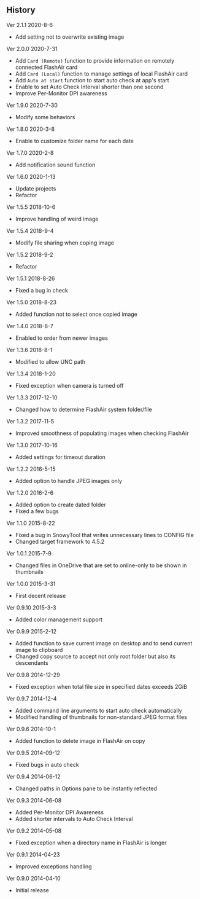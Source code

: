 ﻿## History

Ver 2.1.1 2020-8-6

 - Add setting not to overwrite existing image

Ver 2.0.0 2020-7-31

 - Add `Card (Remote)` function to provide information on remotely connected FlashAir card
 - Add `Card (Local)` function to manage settings of local FlashAir card
 - Add `Auto at start` function to start auto check at app's start
 - Enable to set Auto Check Interval shorter than one second
 - Improve Per-Monitor DPI awareness

Ver 1.9.0 2020-7-30

 - Modify some behaviors


Ver 1.8.0 2020-3-8

 - Enable to customize folder name for each date

Ver 1.7.0 2020-2-8

 - Add notification sound function

Ver 1.6.0 2020-1-13

 - Update projects
 - Refactor

Ver 1.5.5 2018-10-6

 - Improve handling of weird image

Ver 1.5.4 2018-9-4

 - Modify file sharing when coping image

Ver 1.5.2 2018-9-2

 - Refactor

Ver 1.5.1 2018-8-26

 - Fixed a bug in check

Ver 1.5.0 2018-8-23

 - Added function not to select once copied image

Ver 1.4.0 2018-8-7

 - Enabled to order from newer images

Ver 1.3.6 2018-8-1

 - Modified to allow UNC path

Ver 1.3.4 2018-1-20

 - Fixed exception when camera is turned off

Ver 1.3.3 2017-12-10

 - Changed how to determine FlashAir system folder/file

Ver 1.3.2 2017-11-5

 - Improved smoothness of populating images when checking FlashAir

Ver 1.3.0 2017-10-16

 - Added settings for timeout duration

Ver 1.2.2 2016-5-15

 - Added option to handle JPEG images only

Ver 1.2.0 2016-2-6

 - Added option to create dated folder
 - Fixed a few bugs

Ver 1.1.0 2015-8-22

 - Fixed a bug in SnowyTool that writes unnecessary lines to CONFIG file
 - Changed target framework to 4.5.2

Ver 1.0.1 2015-7-9

 - Changed files in OneDrive that are set to online-only to be shown in thumbnails

Ver 1.0.0 2015-3-31

 - First decent release

Ver 0.9.10 2015-3-3

 - Added color management support

Ver 0.9.9 2015-2-12

 - Added function to save current image on desktop and to send current image to clipboard
 - Changed copy source to accept not only root folder but also its descendants

Ver 0.9.8 2014-12-29

 - Fixed exception when total file size in specified dates exceeds 2GiB

Ver 0.9.7 2014-12-4

 - Added command line arguments to start auto check automatically
 - Modified handling of thumbnails for non-standard JPEG format files

Ver 0.9.6 2014-10-1

 - Added function to delete image in FlashAir on copy

Ver 0.9.5 2014-09-12

 - Fixed bugs in auto check

Ver 0.9.4 2014-06-12

 - Changed paths in Options pane to be instantly reflected

Ver 0.9.3 2014-06-08

 - Added Per-Monitor DPI Awareness
 - Added shorter intervals to Auto Check Interval

Ver 0.9.2 2014-05-08

 - Fixed exception when a directory name in FlashAir is longer

Ver 0.9.1 2014-04-23

 - Improved exceptions handling

Ver 0.9.0 2014-04-10

 - Initial release